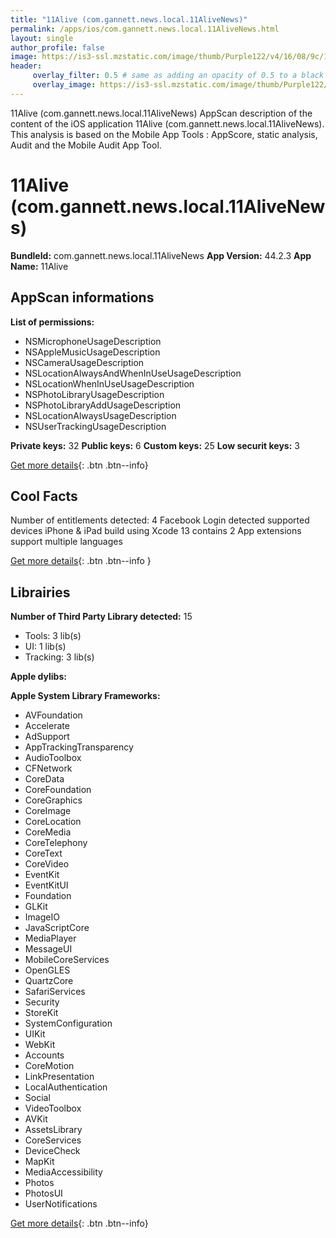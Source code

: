 ```yaml
---
title: "11Alive (com.gannett.news.local.11AliveNews)"
permalink: /apps/ios/com.gannett.news.local.11AliveNews.html
layout: single
author_profile: false
image: https://is3-ssl.mzstatic.com/image/thumb/Purple122/v4/16/08/9c/16089c76-59ce-3099-39c6-c43eb99bed08/AppIcon-1x_U007emarketing-0-4-85-220.png/512x512bb.jpg
header: 
     overlay_filter: 0.5 # same as adding an opacity of 0.5 to a black background
     overlay_image: https://is3-ssl.mzstatic.com/image/thumb/Purple122/v4/16/08/9c/16089c76-59ce-3099-39c6-c43eb99bed08/AppIcon-1x_U007emarketing-0-4-85-220.png/512x512bb.jpg
---
```

11Alive (com.gannett.news.local.11AliveNews) AppScan description of the content of the iOS application 11Alive (com.gannett.news.local.11AliveNews). This analysis is based on the Mobile App Tools : AppScore, static analysis, Audit and the Mobile Audit App Tool.

# 11Alive (com.gannett.news.local.11AliveNews)

**BundleId:** com.gannett.news.local.11AliveNews
**App Version:** 44.2.3
**App Name:** 11Alive


## AppScan informations 

**List of permissions:** 
- NSMicrophoneUsageDescription
- NSAppleMusicUsageDescription
- NSCameraUsageDescription
- NSLocationAlwaysAndWhenInUseUsageDescription
- NSLocationWhenInUseUsageDescription
- NSPhotoLibraryUsageDescription
- NSPhotoLibraryAddUsageDescription
- NSLocationAlwaysUsageDescription
- NSUserTrackingUsageDescription
  
  
**Private keys:** 32
**Public keys:** 6
**Custom keys:** 25
**Low securit keys:** 3
  
[Get more details](/pricing.html){: .btn .btn--info}

## Cool Facts

Number of entitlements detected: 4
Facebook Login detected
supported devices iPhone & iPad
build using Xcode 13
contains 2 App extensions
support multiple languages
  
[Get more details](/pricing.html){: .btn .btn--info }

## Librairies 
**Number of Third Party Library detected:** 15
- Tools: 3 lib(s)
- UI: 1 lib(s)
- Tracking: 3 lib(s)


**Apple dylibs:**


**Apple System Library Frameworks:**
- AVFoundation
- Accelerate
- AdSupport
- AppTrackingTransparency
- AudioToolbox
- CFNetwork
- CoreData
- CoreFoundation
- CoreGraphics
- CoreImage
- CoreLocation
- CoreMedia
- CoreTelephony
- CoreText
- CoreVideo
- EventKit
- EventKitUI
- Foundation
- GLKit
- ImageIO
- JavaScriptCore
- MediaPlayer
- MessageUI
- MobileCoreServices
- OpenGLES
- QuartzCore
- SafariServices
- Security
- StoreKit
- SystemConfiguration
- UIKit
- WebKit
- Accounts
- CoreMotion
- LinkPresentation
- LocalAuthentication
- Social
- VideoToolbox
- AVKit
- AssetsLibrary
- CoreServices
- DeviceCheck
- MapKit
- MediaAccessibility
- Photos
- PhotosUI
- UserNotifications


  
[Get more details](/pricing.html){: .btn .btn--info}

